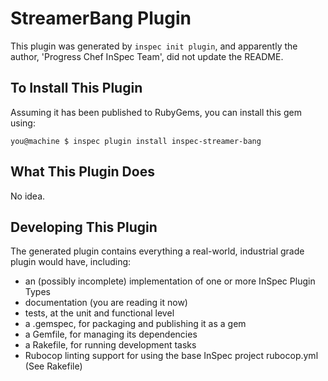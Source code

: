 # StreamerBang Plugin

This plugin was generated by `inspec init plugin`, and apparently the author, 'Progress Chef InSpec Team', did not update the README.

## To Install This Plugin

Assuming it has been published to RubyGems, you can install this gem using:

```
you@machine $ inspec plugin install inspec-streamer-bang
```

## What This Plugin Does

No idea.

## Developing This Plugin

The generated plugin contains everything a real-world, industrial grade plugin would have, including:

* an (possibly incomplete) implementation of one or more InSpec Plugin Types
* documentation (you are reading it now)
* tests, at the unit and functional level
* a .gemspec, for packaging and publishing it as a gem
* a Gemfile, for managing its dependencies
* a Rakefile, for running development tasks
* Rubocop linting support for using the base InSpec project rubocop.yml (See Rakefile)

